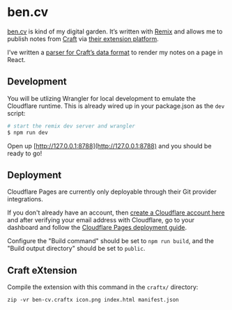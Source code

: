 # ben.cv

[ben.cv](https://ben.cv) is kind of my digital garden. It’s written with [Remix](https://remix.run) and allows me to publish notes from [Craft](https://craft.do) via [their extension platform](https://developer.craft.do).

I’ve written a [parser for Craft’s data format](app/components/CraftBlock.tsx) to render my notes on a page in React.

## Development

You will be utlizing Wrangler for local development to emulate the Cloudflare runtime. This is already wired up in your package.json as the `dev` script:

```sh
# start the remix dev server and wrangler
$ npm run dev
```

Open up [http://127.0.0.1:8788](http://127.0.0.1:8788) and you should be ready to go!

## Deployment

Cloudflare Pages are currently only deployable through their Git provider integrations.

If you don't already have an account, then [create a Cloudflare account here](https://dash.cloudflare.com/sign-up/pages) and after verifying your email address with Cloudflare, go to your dashboard and follow the [Cloudflare Pages deployment guide](https://developers.cloudflare.com/pages/framework-guides/deploy-anything).

Configure the "Build command" should be set to `npm run build`, and the "Build output directory" should be set to `public`.

## Craft eXtension

Compile the extension with this command in the `craftx/` directory:

```
zip -vr ben-cv.craftx icon.png index.html manifest.json
```
